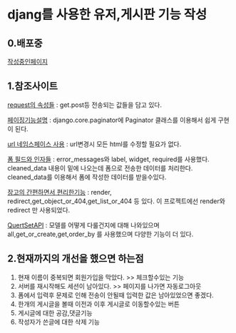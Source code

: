 # djang를 사용한 유저,게시판 기능 작성

## 0.배포중

[작성중인페이지](joday.pythonanywhere.com)

## 1.참조사이트

[request의 속성들](https://runebook.dev/ko/docs/django/ref/request-response) :
get.post등 전송되는 값들을 담고 있다.

[페이징기능설명](https://wikidocs.net/71240) :
django.core.paginator에 Paginator 클래스를 이용해서 쉽게 구현이 된다.

[url 네임스페이스 사용](https://docs.djangoproject.com/ko/4.0/intro/tutorial03/#namespacing-url-names) :
url변경시 모든 html를 수정할 필요가 없다.

[폼 필드와 인자들](https://developer.mozilla.org/ko/docs/Learn/Server-side/Django/Forms) :
error_messages와 label, widget, required를 사용했다.
cleaned_data 내용이 밑에 나오는데 폼으로 전송한 데이터를 처리한다.
cleaned_data를 이용해서 폼에 작성한 데이터를 받을수있다.

[장고의 간편하면서 편리한기능](https://docs.djangoproject.com/en/4.0/topics/http/shortcuts/) :
render, redirect,get_object_or_404,get_list_or_404 등 있다. 이 프로젝트에선 render와 redirect 만 사용되었다.

[QuertSetAPI](https://docs.djangoproject.com/en/4.0/ref/models/querysets/) :
모델를 어떻게 다룰건지에 대해 나와있으며 all,get_or_create,get,order_by 를 사용했으며 다양한 기능이 더 있다.

## 2.현재까지의 개선을 했으면 하는점

1. 현재 이름이 중복되면 회원가입을 막았다. >> 체크할수있는 기능
2. 서버를 재시작해도 세션이 남아있다. >> 페이지를 나가면 자동로그아웃
3. 폼에서 입력후 문제로 인해 전송이 안될때 입력한 값은 남아있었으면 좋겠다.
4. 한개의 게시글을 볼때 이전과 이후 게시글로 이동할수있는 버튼
5. 게시글에 대한 공감,댓글기능
6. 작성자가 쓴글에 대한 삭제 기능
